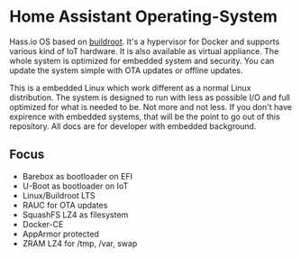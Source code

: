 # Home Assistant Operating-System
Hass.io OS based on [buildroot](https://buildroot.org/). It's a hypervisor for Docker and supports various kind of IoT hardware. It is also available as virtual appliance. The whole system is optimized for embedded system and  security. You can update the system simple with OTA updates or offline updates.

This is a embedded Linux which work different as a normal Linux distribution. The system is designed to run with less as possible I/O and full optimized for what is needed to be. Not more and not less. If you don't have expirence with embedded systems, that will be the point to go out of this repository. All docs are for developer with embedded background.

## Focus

- Barebox as bootloader on EFI
- U-Boot as bootloader on IoT
- Linux/Buildroot LTS
- RAUC for OTA updates
- SquashFS LZ4 as filesystem
- Docker-CE
- AppArmor protected
- ZRAM LZ4 for /tmp, /var, swap
